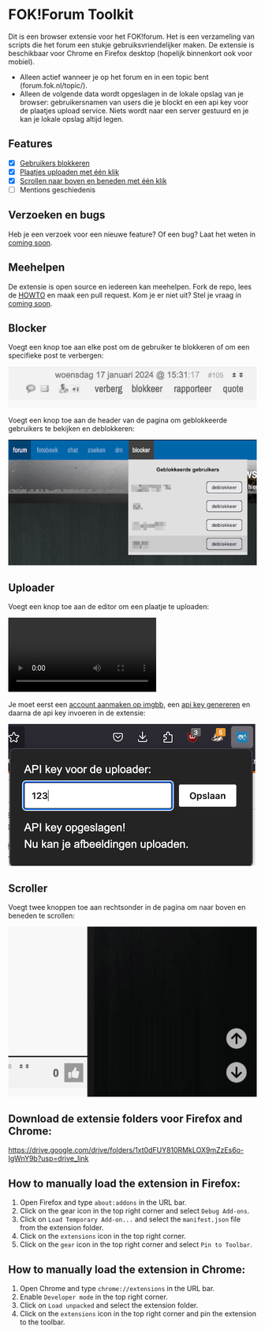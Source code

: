 # FOK!Forum Toolkit

Dit is een browser extensie voor het FOK!forum. Het is een verzameling van scripts die het forum een stukje gebruiksvriendelijker maken. De extensie is beschikbaar voor Chrome en Firefox desktop (hopelijk binnenkort ook voor mobiel).

- Alleen actief wanneer je op het forum en in een topic bent (forum.fok.nl/topic/).
- Alleen de volgende data wordt opgeslagen in de lokale opslag van je browser: gebruikersnamen van users die je blockt en een api key voor de plaatjes upload service. Niets wordt naar een server gestuurd en je kan je lokale opslag altijd legen.

## Features

- [x] [Gebruikers blokkeren](#blocker)
- [x] [Plaatjes uploaden met één klik](#uploader)
- [x] [Scrollen naar boven en beneden met één klik](#scroller)
- [ ] Mentions geschiedenis

## Verzoeken en bugs

Heb je een verzoek voor een nieuwe feature? Of een bug? Laat het weten in [coming soon](https://forum.fok.nl/topic/).

## Meehelpen

De extensie is open source en iedereen kan meehelpen. Fork de repo, lees de [HOWTO](HOWTO.md) en maak een pull request. Kom je er niet uit? Stel je vraag in [coming soon](https://forum.fok.nl/topic/).

## Blocker

Voegt een knop toe aan elke post om de gebruiker te blokkeren of om een specifieke post te verbergen:

![blocker afbeelding 1](public/readme/blocker_2.png)

Voegt een knop toe aan de header van de pagina om geblokkeerde gebruikers te bekijken en deblokkeren:

![blocker afbeelding 2](public/readme/blocker_1.png)

## Uploader

Voegt een knop toe aan de editor om een plaatje te uploaden:

![uploader video](public/readme/uploader.mov)

Je moet eerst een [account aanmaken op imgbb](https://imgbb.com/signup), een [api key genereren](https://api.imgbb.com) en daarna de api key invoeren in de extensie:

![uploader afbeeling 1](public/readme/uploader_1.png)

## Scroller

Voegt twee knoppen toe aan rechtsonder in de pagina om naar boven en beneden te scrollen:

![scroller afbeeling 1](public/readme/scroller.png)

## Download de extensie folders voor Firefox and Chrome:

https://drive.google.com/drive/folders/1xt0dFUY810RMkLOX9mZzEs6o-IgWnY9b?usp=drive_link

## How to manually load the extension in Firefox:

1. Open Firefox and type `about:addons` in the URL bar.
2. Click on the gear icon in the top right corner and select `Debug Add-ons`.
3. Click on `Load Temporary Add-on...` and select the `manifest.json` file from the extension folder.
4. Click on the `extensions` icon in the top right corner.
5. Click on the `gear` icon in the top right corner and select `Pin to Toolbar`.

## How to manually load the extension in Chrome:

1. Open Chrome and type `chrome://extensions` in the URL bar.
2. Enable `Developer mode` in the top right corner.
3. Click on `Load unpacked` and select the extension folder.
4. Click on the `extensions` icon in the top right corner and pin the extension to the toolbar.
